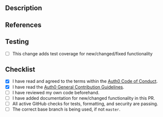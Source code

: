 ## Description

<!--- 
Describe the purpose of this PR along with any background information and the impacts of the proposed change. 
For the benefit of the community, please do not assume prior context.

Provide details that support your chosen implementation, including: 
- breaking changes
- alternatives considered
- changes to the API
- demos (screenshots, videos) if you find that useful
- etc.
-->


## References

<!--- 
Include any links supporting this change such as a:

- GitHub Issue/PR number addressed or fixed
- Auth0 Community post
- StackOverflow post
- Support forum thread
- Related pull requests/issues from other repos

If there are no references, simply delete this section.
-->


## Testing

<!--- 
Describe how this can be tested by reviewers. Be specific about anything not tested and reasons why. 
If this library has unit and/or integration testing, tests should be added for new functionality and 
existing tests should complete without errors.
-->

- [ ] This change adds test coverage for new/changed/fixed functionality


## Checklist

<!---
Tick with "x" the boxes that apply. You can also fill these out after creating the PR.
-->

- [x] I have read and agreed to the terms within the [Auth0 Code of Conduct](https://github.com/auth0/open-source-template/blob/master/CODE-OF-CONDUCT.md).
- [x] I have read the [Auth0 General Contribution Guidelines](https://github.com/auth0/open-source-template/blob/master/GENERAL-CONTRIBUTING.md).
- [ ] I have reviewed my own code beforehand.
- [ ] I have added documentation for new/changed functionality in this PR.
- [ ] All active GitHub checks for tests, formatting, and security are passing.
- [ ] The correct base branch is being used, if not `master`.
